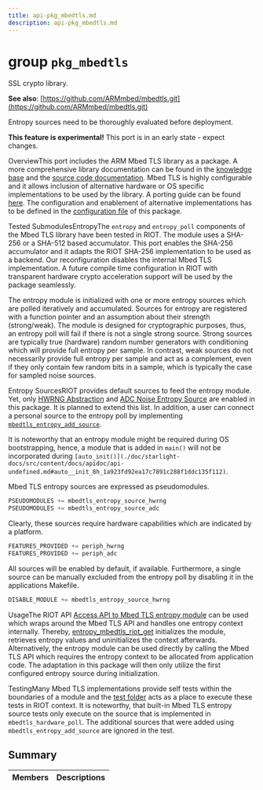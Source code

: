 ```yaml
---
title: api-pkg_mbedtls.md
description: api-pkg_mbedtls.md
---
```

# group `pkg_mbedtls` 

SSL crypto library.

**See also**: [https://github.com/ARMmbed/mbedtls.git](https://github.com/ARMmbed/mbedtls.git)

Entropy sources need to be thoroughly evaluated before deployment. 

**This feature is experimental!**
 This port is in an early state - expect changes.

OverviewThis port includes the ARM Mbed TLS library as a package. A more comprehensive library documentation can be found in the [knowledge base](https://tls.mbed.org/kb) and the [source code documentation](https://tls.mbed.org/api/). Mbed TLS is highly configurable and it allows inclusion of alternative hardware or OS specific implementations to be used by the library. A porting guide can be found [here](https://tls.mbed.org/kb/how-to/how-do-i-port-mbed-tls-to-a-new-environment-OS). The configuration and enablement of alternative implementations has to be defined in the [configuration file](include/riot_mbedtls_config.h) of this package.

Tested SubmodulesEntropyThe `entropy` and `entropy_poll` components of the Mbed TLS library have been tested in RIOT. The module uses a SHA-256 or a SHA-512 based accumulator. This port enables the SHA-256 accumulator and it adapts the RIOT SHA-256 implementation to be used as a backend. Our reconfiguration disables the internal Mbed TLS implementation. A future compile time configuration in RIOT with transparent hardware crypto acceleration support will be used by the package seamlessly.

The entropy module is initialized with one or more entropy sources which are polled iteratively and accumulated. Sources for entropy are registered with a function pointer and an assumption about their strength (strong/weak). The module is designed for cryptographic purposes, thus, an entropy poll will fail if there is not a single strong source. Strong sources are typically true (hardware) random number generators with conditioning which will provide full entropy per sample. In contrast, weak sources do not necessarily provide full entropy per sample and act as a complement, even if they only contain few random bits in a sample, which is typically the case for sampled noise sources.

Entropy SourcesRIOT provides default sources to feed the entropy module. Yet, only [HWRNG Abstraction](./doc/starlight-docs/src/content/docs/apidoc/api-undefined.md#group__drivers__periph__hwrng) and [ADC Noise Entropy Source](./doc/starlight-docs/src/content/docs/apidoc/api-undefined.md#group__sys__entropy__source__adc) are enabled in this package. It is planned to extend this list. In addition, a user can connect a personal source to the entropy poll by implementing [`mbedtls_entropy_add_source`](https://tls.mbed.org/api/entropy_8h.html).

It is noteworthy that an entropy module might be required during OS bootstrapping, hence, a module that is added in `main()` will not be incorporated during `[auto_init()](./doc/starlight-docs/src/content/docs/apidoc/api-undefined.md#auto__init_8h_1a923fd92ea17c7891c288f1ddc135f112)`.

Mbed TLS entropy sources are expressed as pseudomodules.

```cpp
PSEUDOMODULES += mbedtls_entropy_source_hwrng
PSEUDOMODULES += mbedtls_entropy_source_adc
```

Clearly, these sources require hardware capabilities which are indicated by a platform.

```cpp
FEATURES_PROVIDED += periph_hwrng
FEATURES_PROVIDED += periph_adc
```

All sources will be enabled by default, if available. Furthermore, a single source can be manually excluded from the entropy poll by disabling it in the applications Makefile.

```cpp
DISABLE_MODULE += mbedtls_entropy_source_hwrng
```

UsageThe RIOT API [Access API to Mbed TLS entropy module](./doc/starlight-docs/src/content/docs/apidoc/api-undefined.md#group__pkg__mbedtls__entropy) can be used which wraps around the Mbed TLS API and handles one entropy context internally. Thereby, [entropy_mbedtls_riot_get](./doc/starlight-docs/src/content/docs/apidoc/api-undefined.md#group__pkg__mbedtls__entropy_1ga59bebd2024df2eaf446ce4c0cb8e81a6) initializes the module, retrieves entropy values and uninitializes the context afterwards. Alternatively, the entropy module can be used directly by calling the Mbed TLS API which requires the entropy context to be allocated from application code. The adaptation in this package will then only utilize the first configured entropy source during initialization.

TestingMany Mbed TLS implementations provide self tests within the boundaries of a module and the [test folder](../../tests/pkg/mbedtls) acts as a place to execute these tests in RIOT context. It is noteworthy, that built-in Mbed TLS entropy source tests only execute on the source that is implemented in `mbedtls_hardware_poll`. The additional sources that were added using `mbedtls_entropy_add_source` are ignored in the test.

## Summary

 Members                        | Descriptions                                
--------------------------------|---------------------------------------------

